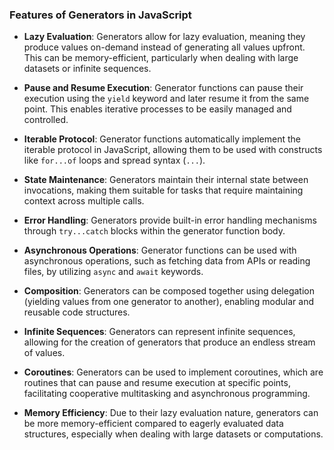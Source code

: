 ### Features of Generators in JavaScript

- **Lazy Evaluation**: Generators allow for lazy evaluation, meaning they produce values on-demand instead of generating all values upfront. This can be memory-efficient, particularly when dealing with large datasets or infinite sequences.

- **Pause and Resume Execution**: Generator functions can pause their execution using the `yield` keyword and later resume it from the same point. This enables iterative processes to be easily managed and controlled.

- **Iterable Protocol**: Generator functions automatically implement the iterable protocol in JavaScript, allowing them to be used with constructs like `for...of` loops and spread syntax (`...`).

- **State Maintenance**: Generators maintain their internal state between invocations, making them suitable for tasks that require maintaining context across multiple calls.

- **Error Handling**: Generators provide built-in error handling mechanisms through `try...catch` blocks within the generator function body.

- **Asynchronous Operations**: Generator functions can be used with asynchronous operations, such as fetching data from APIs or reading files, by utilizing `async` and `await` keywords.

- **Composition**: Generators can be composed together using delegation (yielding values from one generator to another), enabling modular and reusable code structures.

- **Infinite Sequences**: Generators can represent infinite sequences, allowing for the creation of generators that produce an endless stream of values.

- **Coroutines**: Generators can be used to implement coroutines, which are routines that can pause and resume execution at specific points, facilitating cooperative multitasking and asynchronous programming.

- **Memory Efficiency**: Due to their lazy evaluation nature, generators can be more memory-efficient compared to eagerly evaluated data structures, especially when dealing with large datasets or computations.
